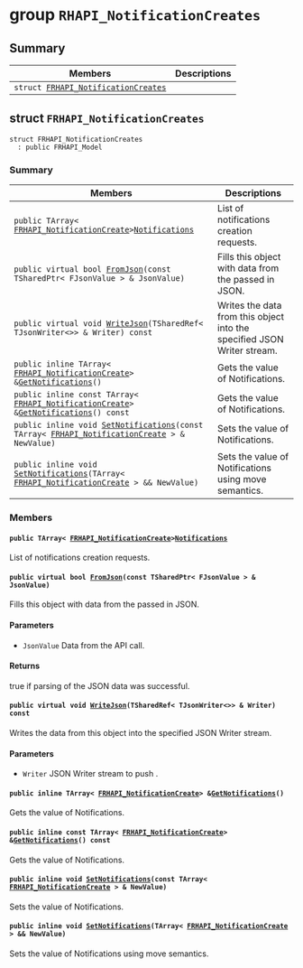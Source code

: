 # group `RHAPI_NotificationCreates` <a id="group__RHAPI__NotificationCreates"></a>

## Summary

 Members                        | Descriptions                                
--------------------------------|---------------------------------------------
`struct `[`FRHAPI_NotificationCreates`](#structFRHAPI__NotificationCreates) | 

## struct `FRHAPI_NotificationCreates` <a id="structFRHAPI__NotificationCreates"></a>

```
struct FRHAPI_NotificationCreates
  : public FRHAPI_Model
```

### Summary

 Members                        | Descriptions                                
--------------------------------|---------------------------------------------
`public TArray< `[`FRHAPI_NotificationCreate`](RHAPI_NotificationCreate.md#structFRHAPI__NotificationCreate)` > `[`Notifications`](#structFRHAPI__NotificationCreates_1ae5e68d62abaf22a7f915837ea078699b) | List of notifications creation requests.
`public virtual bool `[`FromJson`](#structFRHAPI__NotificationCreates_1a40c089cdce8ec2e20b67ac987dd8c508)`(const TSharedPtr< FJsonValue > & JsonValue)` | Fills this object with data from the passed in JSON.
`public virtual void `[`WriteJson`](#structFRHAPI__NotificationCreates_1a6e1fc671101a6fb9cc5cfcb96ff067ae)`(TSharedRef< TJsonWriter<>> & Writer) const` | Writes the data from this object into the specified JSON Writer stream.
`public inline TArray< `[`FRHAPI_NotificationCreate`](RHAPI_NotificationCreate.md#structFRHAPI__NotificationCreate)` > & `[`GetNotifications`](#structFRHAPI__NotificationCreates_1a9c4940dd27a70f36a6eddc2f3fc99578)`()` | Gets the value of Notifications.
`public inline const TArray< `[`FRHAPI_NotificationCreate`](RHAPI_NotificationCreate.md#structFRHAPI__NotificationCreate)` > & `[`GetNotifications`](#structFRHAPI__NotificationCreates_1a0c864431bbd3d55c5ac1d0c3000d6f8d)`() const` | Gets the value of Notifications.
`public inline void `[`SetNotifications`](#structFRHAPI__NotificationCreates_1ad2006a7562d302b85d3055a3869df4d0)`(const TArray< `[`FRHAPI_NotificationCreate`](RHAPI_NotificationCreate.md#structFRHAPI__NotificationCreate)` > & NewValue)` | Sets the value of Notifications.
`public inline void `[`SetNotifications`](#structFRHAPI__NotificationCreates_1a7d44433bc5ce5b70e9d256f2175c9fc7)`(TArray< `[`FRHAPI_NotificationCreate`](RHAPI_NotificationCreate.md#structFRHAPI__NotificationCreate)` > && NewValue)` | Sets the value of Notifications using move semantics.

### Members

#### `public TArray< `[`FRHAPI_NotificationCreate`](RHAPI_NotificationCreate.md#structFRHAPI__NotificationCreate)` > `[`Notifications`](#structFRHAPI__NotificationCreates_1ae5e68d62abaf22a7f915837ea078699b) <a id="structFRHAPI__NotificationCreates_1ae5e68d62abaf22a7f915837ea078699b"></a>

List of notifications creation requests.

#### `public virtual bool `[`FromJson`](#structFRHAPI__NotificationCreates_1a40c089cdce8ec2e20b67ac987dd8c508)`(const TSharedPtr< FJsonValue > & JsonValue)` <a id="structFRHAPI__NotificationCreates_1a40c089cdce8ec2e20b67ac987dd8c508"></a>

Fills this object with data from the passed in JSON.

#### Parameters
* `JsonValue` Data from the API call.

#### Returns
true if parsing of the JSON data was successful.

#### `public virtual void `[`WriteJson`](#structFRHAPI__NotificationCreates_1a6e1fc671101a6fb9cc5cfcb96ff067ae)`(TSharedRef< TJsonWriter<>> & Writer) const` <a id="structFRHAPI__NotificationCreates_1a6e1fc671101a6fb9cc5cfcb96ff067ae"></a>

Writes the data from this object into the specified JSON Writer stream.

#### Parameters
* `Writer` JSON Writer stream to push .

#### `public inline TArray< `[`FRHAPI_NotificationCreate`](RHAPI_NotificationCreate.md#structFRHAPI__NotificationCreate)` > & `[`GetNotifications`](#structFRHAPI__NotificationCreates_1a9c4940dd27a70f36a6eddc2f3fc99578)`()` <a id="structFRHAPI__NotificationCreates_1a9c4940dd27a70f36a6eddc2f3fc99578"></a>

Gets the value of Notifications.

#### `public inline const TArray< `[`FRHAPI_NotificationCreate`](RHAPI_NotificationCreate.md#structFRHAPI__NotificationCreate)` > & `[`GetNotifications`](#structFRHAPI__NotificationCreates_1a0c864431bbd3d55c5ac1d0c3000d6f8d)`() const` <a id="structFRHAPI__NotificationCreates_1a0c864431bbd3d55c5ac1d0c3000d6f8d"></a>

Gets the value of Notifications.

#### `public inline void `[`SetNotifications`](#structFRHAPI__NotificationCreates_1ad2006a7562d302b85d3055a3869df4d0)`(const TArray< `[`FRHAPI_NotificationCreate`](RHAPI_NotificationCreate.md#structFRHAPI__NotificationCreate)` > & NewValue)` <a id="structFRHAPI__NotificationCreates_1ad2006a7562d302b85d3055a3869df4d0"></a>

Sets the value of Notifications.

#### `public inline void `[`SetNotifications`](#structFRHAPI__NotificationCreates_1a7d44433bc5ce5b70e9d256f2175c9fc7)`(TArray< `[`FRHAPI_NotificationCreate`](RHAPI_NotificationCreate.md#structFRHAPI__NotificationCreate)` > && NewValue)` <a id="structFRHAPI__NotificationCreates_1a7d44433bc5ce5b70e9d256f2175c9fc7"></a>

Sets the value of Notifications using move semantics.

